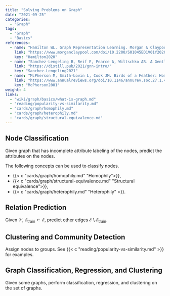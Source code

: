 ```yaml
---
title: "Solving Problems on Graph"
date: "2021-09-25"
categories:
  - "Graph"
tags:
  - "Graph"
  - "Basics"
references:
  - name: "Hamilton WL. Graph Representation Learning. Morgan & Claypool Publishers; 2020. pp. 1–159. doi:10.2200/S01045ED1V01Y202009AIM046"
    link: "https://www.morganclaypool.com/doi/10.2200/S01045ED1V01Y202009AIM046"
    key: "Hamilton2020"
  - name: "Sanchez-Lengeling B, Reif E, Pearce A, Wiltschko AB. A Gentle Introduction to Graph Neural Networks. Distill. 2021;6. doi:10.23915/distill.00033"
    link: "https://distill.pub/2021/gnn-intro/"
    key: "Sanchez-Lengeling2021"
  - name: "McPherson M, Smith-Lovin L, Cook JM. Birds of a Feather: Homophily in Social Networks. Annu Rev Sociol. 2001;27: 415–444. doi:10.1146/annurev.soc.27.1.415"
    link: "https://www.annualreviews.org/doi/10.1146/annurev.soc.27.1.415"
    key: "McPherson2001"
weight: 4
links:
  - "wiki/graph/basics/what-is-graph.md"
  - "reading/popularity-vs-similarity.md"
  - "cards/graph/homophily.md"
  - "cards/graph/heterophily.md"
  - "cards/graph/structural-equivalence.md"
---
```



## Node Classification

Given graph that has incomplete attribute labeling of the nodes, predict the attributes on the nodes.


The following concepts can be used to classify nodes.

- {{< c "cards/graph/homophily.md" "Homophily">}},
- {{< c "cards/graph/structural-equivalence.md" "Structural equivalence">}},
- {{< c "cards/graph/heterophily.md" "Heterophily" >}}.



## Relation Prediction

Given $\mathcal V$, $\mathcal E_{\text{train}}\subset \mathcal E$, predict other edges $\mathcal E \setminus \mathcal E_{\text{train}}$.



## Clustering and Community Detection

Assign nodes to groups. See {{< c "reading/popularity-vs-similarity.md" >}} for examples.

## Graph Classification, Regression, and Clustering

Given some graphs, perform classification, regression, and clustering on the set of graphs.



[^Hamilton2020]: {{< cite key="Hamilton2020" >}}

[^Sanchez-Lengeling2021]: {{< cite key="Sanchez-Lengeling2021" >}}